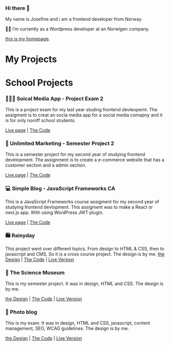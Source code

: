 ### Hi there 👋
My name is Josefine and i am a frontend developer from Norway. 



👩‍💻 I’m currently as a Wordpress developer at an Norwigen company. 

[this is my homepage](https://josefineholth.no/).

# My Projects

# School Projects

### 👩🏼‍💻 Soical Media App - Project Exam 2
This is a project exam for my last year studing frontend devleopemt. The assigment is to creat an socia media app for a social media comapny and it is for only noroff school students. 

[Live page](https://helpful-panda-469815.netlify.app/) | [The Code](https://github.com/JosefineFH/social_media_app)

### 🎈 Unlimited Marketing - Semester Project 2
This is a semester project for my second year of studying frontend development. The assignment is to create a e-commerce website that has a customer section and a admin section.  

[Live page](https://semesterproject2.netlify.app/) | [The Code](https://github.com/JosefineFH/josefine-holth-semester-project-2) 

### 💻 Simple Blog - JavaScript Frameworks CA
This is a JavaScript Frameworks course assigment for my second year of studying frontend devlopment. This assigment was to make a React or next.js app. With using WordPress JWT plugin.

[Live page](https://cerulean-halva-9adc96.netlify.app/) | [The Code](https://github.com/JosefineFH/josefine-holth-semester-project-2) 

### 🛍 Rainyday

This project went over different topics. From design to HTML & CSS, then to javascript and CMS. So it is a cross course project.
The design is by me.
 [the Design](https://xd.adobe.com/view/fbdfacb8-ce7e-4e3a-9e98-1982fbb11782-ae8c/) | [The Code](https://github.com/JosefineFH/ecommerce-Rainyday) | [Live Version](https://rainydaysecommerce.netlify.app/) 


### 🌌 The Science Museum

This is my semester project. It was in design, HTML and CSS. 
The design is by me.

 [the Design](https://xd.adobe.com/view/bfbb3943-dfc5-4e92-982d-c7d7bf7c12cd-eae8/) | [The Code](https://github.com/JosefineFH/semester_project_1) | [Live Version](https://community-museum.netlify.app/)


### 📸 Photo blog

This is my exam. It was in design, HTML and CSS, javascript, content management, SEO, WCAG guidelines. 
The design is by me.

 [the Design](https://xd.adobe.com/view/118aa888-5fc3-4898-8bf2-dd28cb4c058a-44d9/) | [The Code](https://github.com/JosefineFH/Josefine_Holth_Photo_Portfolio) | [Live Version](https://fotografjosefineholth.netlify.app/)

<!--
**JosefineFH/JosefineFH** is a ✨ _special_ ✨ repository because its `README.md` (this file) appears on your GitHub profile.

Here are some ideas to get you started:

- 🔭 I’m currently working on ...
- 🌱 I’m currently learning ...
- 👯 I’m looking to collaborate on ...
- 🤔 I’m looking for help with ...
- 💬 Ask me about ...
- 📫 How to reach me: ...
- 😄 Pronouns: ...
- ⚡ Fun fact: ...
-->
